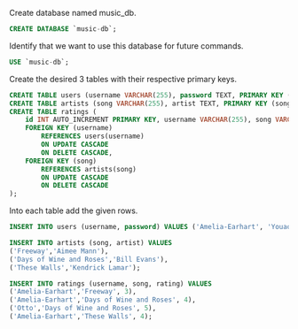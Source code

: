 Create database named music_db.

```sql
CREATE DATABASE `music-db`;
```

Identify that we want to use this database for future commands.

```sql
USE `music-db`;
```

Create the desired 3 tables with their respective primary keys.

```sql
CREATE TABLE users (username VARCHAR(255), password TEXT, PRIMARY KEY (username));
CREATE TABLE artists (song VARCHAR(255), artist TEXT, PRIMARY KEY (song));
CREATE TABLE ratings (
    id INT AUTO_INCREMENT PRIMARY KEY, username VARCHAR(255), song VARCHAR(255), rating INT,
    FOREIGN KEY (username)
    	REFERENCES users(username)
    	ON UPDATE CASCADE
    	ON DELETE CASCADE,
    FOREIGN KEY (song)
    	REFERENCES artists(song)
    	ON UPDATE CASCADE
    	ON DELETE CASCADE
);
```

Into each table add the given rows.

```sql
INSERT INTO users (username, password) VALUES ('Amelia-Earhart', 'Youaom139&yu7'), ('Otto', 'StarWars2\*');

INSERT INTO artists (song, artist) VALUES
('Freeway','Aimee Mann'),
('Days of Wine and Roses','Bill Evans'),
('These Walls','Kendrick Lamar');

INSERT INTO ratings (username, song, rating) VALUES
('Amelia-Earhart','Freeway', 3),
('Amelia-Earhart','Days of Wine and Roses', 4),
('Otto','Days of Wine and Roses', 5),
('Amelia-Earhart','These Walls', 4);
```
